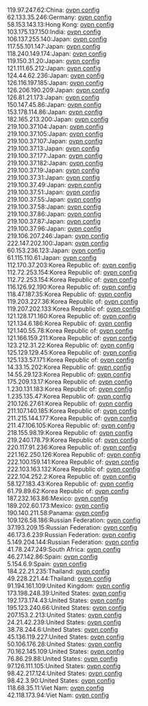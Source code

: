 119.97.247.62:China: [ovpn config](vpn/119_97_247_62.ovpn)  
62.133.35.246:Germany: [ovpn config](vpn/62_133_35_246.ovpn)  
58.153.143.13:Hong Kong: [ovpn config](vpn/58_153_143_13.ovpn)  
103.175.137.150:India: [ovpn config](vpn/103_175_137_150.ovpn)  
106.137.255.140:Japan: [ovpn config](vpn/106_137_255_140.ovpn)  
117.55.101.147:Japan: [ovpn config](vpn/117_55_101_147.ovpn)  
118.240.149.174:Japan: [ovpn config](vpn/118_240_149_174.ovpn)  
119.150.31.20:Japan: [ovpn config](vpn/119_150_31_20.ovpn)  
121.111.65.212:Japan: [ovpn config](vpn/121_111_65_212.ovpn)  
124.44.62.236:Japan: [ovpn config](vpn/124_44_62_236.ovpn)  
126.116.197.185:Japan: [ovpn config](vpn/126_116_197_185.ovpn)  
126.206.190.209:Japan: [ovpn config](vpn/126_206_190_209.ovpn)  
126.81.21.173:Japan: [ovpn config](vpn/126_81_21_173.ovpn)  
150.147.45.86:Japan: [ovpn config](vpn/150_147_45_86.ovpn)  
153.178.114.86:Japan: [ovpn config](vpn/153_178_114_86.ovpn)  
182.165.213.200:Japan: [ovpn config](vpn/182_165_213_200.ovpn)  
219.100.37.104:Japan: [ovpn config](vpn/219_100_37_104.ovpn)  
219.100.37.105:Japan: [ovpn config](vpn/219_100_37_105.ovpn)  
219.100.37.107:Japan: [ovpn config](vpn/219_100_37_107.ovpn)  
219.100.37.13:Japan: [ovpn config](vpn/219_100_37_13.ovpn)  
219.100.37.177:Japan: [ovpn config](vpn/219_100_37_177.ovpn)  
219.100.37.182:Japan: [ovpn config](vpn/219_100_37_182.ovpn)  
219.100.37.19:Japan: [ovpn config](vpn/219_100_37_19.ovpn)  
219.100.37.31:Japan: [ovpn config](vpn/219_100_37_31.ovpn)  
219.100.37.49:Japan: [ovpn config](vpn/219_100_37_49.ovpn)  
219.100.37.51:Japan: [ovpn config](vpn/219_100_37_51.ovpn)  
219.100.37.55:Japan: [ovpn config](vpn/219_100_37_55.ovpn)  
219.100.37.58:Japan: [ovpn config](vpn/219_100_37_58.ovpn)  
219.100.37.86:Japan: [ovpn config](vpn/219_100_37_86.ovpn)  
219.100.37.87:Japan: [ovpn config](vpn/219_100_37_87.ovpn)  
219.100.37.96:Japan: [ovpn config](vpn/219_100_37_96.ovpn)  
219.106.207.246:Japan: [ovpn config](vpn/219_106_207_246.ovpn)  
222.147.202.100:Japan: [ovpn config](vpn/222_147_202_100.ovpn)  
60.153.236.123:Japan: [ovpn config](vpn/60_153_236_123.ovpn)  
61.115.110.61:Japan: [ovpn config](vpn/61_115_110_61.ovpn)  
112.170.37.203:Korea Republic of: [ovpn config](vpn/112_170_37_203.ovpn)  
112.72.253.154:Korea Republic of: [ovpn config](vpn/112_72_253_154.ovpn)  
112.72.253.154:Korea Republic of: [ovpn config](vpn/112_72_253_154.ovpn)  
116.126.92.190:Korea Republic of: [ovpn config](vpn/116_126_92_190.ovpn)  
118.47.187.35:Korea Republic of: [ovpn config](vpn/118_47_187_35.ovpn)  
119.203.227.36:Korea Republic of: [ovpn config](vpn/119_203_227_36.ovpn)  
119.207.202.133:Korea Republic of: [ovpn config](vpn/119_207_202_133.ovpn)  
121.128.171.160:Korea Republic of: [ovpn config](vpn/121_128_171_160.ovpn)  
121.134.6.186:Korea Republic of: [ovpn config](vpn/121_134_6_186.ovpn)  
121.140.55.78:Korea Republic of: [ovpn config](vpn/121_140_55_78.ovpn)  
121.166.159.211:Korea Republic of: [ovpn config](vpn/121_166_159_211.ovpn)  
123.212.31.22:Korea Republic of: [ovpn config](vpn/123_212_31_22.ovpn)  
125.129.129.45:Korea Republic of: [ovpn config](vpn/125_129_129_45.ovpn)  
125.133.57.171:Korea Republic of: [ovpn config](vpn/125_133_57_171.ovpn)  
14.33.15.202:Korea Republic of: [ovpn config](vpn/14_33_15_202.ovpn)  
14.55.29.123:Korea Republic of: [ovpn config](vpn/14_55_29_123.ovpn)  
175.209.13.17:Korea Republic of: [ovpn config](vpn/175_209_13_17.ovpn)  
1.230.131.183:Korea Republic of: [ovpn config](vpn/1_230_131_183.ovpn)  
1.235.135.47:Korea Republic of: [ovpn config](vpn/1_235_135_47.ovpn)  
210.126.27.61:Korea Republic of: [ovpn config](vpn/210_126_27_61.ovpn)  
211.107.140.185:Korea Republic of: [ovpn config](vpn/211_107_140_185.ovpn)  
211.215.144.177:Korea Republic of: [ovpn config](vpn/211_215_144_177.ovpn)  
211.47.106.105:Korea Republic of: [ovpn config](vpn/211_47_106_105.ovpn)  
218.155.98.19:Korea Republic of: [ovpn config](vpn/218_155_98_19.ovpn)  
219.240.178.79:Korea Republic of: [ovpn config](vpn/219_240_178_79.ovpn)  
220.117.91.236:Korea Republic of: [ovpn config](vpn/220_117_91_236.ovpn)  
221.162.250.126:Korea Republic of: [ovpn config](vpn/221_162_250_126.ovpn)  
222.100.159.141:Korea Republic of: [ovpn config](vpn/222_100_159_141.ovpn)  
222.103.163.132:Korea Republic of: [ovpn config](vpn/222_103_163_132.ovpn)  
222.104.252.2:Korea Republic of: [ovpn config](vpn/222_104_252_2.ovpn)  
58.127.183.43:Korea Republic of: [ovpn config](vpn/58_127_183_43.ovpn)  
61.79.89.62:Korea Republic of: [ovpn config](vpn/61_79_89_62.ovpn)  
187.232.163.86:Mexico: [ovpn config](vpn/187_232_163_86.ovpn)  
189.202.60.173:Mexico: [ovpn config](vpn/189_202_60_173.ovpn)  
190.140.211.58:Panama: [ovpn config](vpn/190_140_211_58.ovpn)  
109.126.58.186:Russian Federation: [ovpn config](vpn/109_126_58_186.ovpn)  
37.193.209.15:Russian Federation: [ovpn config](vpn/37_193_209_15.ovpn)  
46.173.6.239:Russian Federation: [ovpn config](vpn/46_173_6_239.ovpn)  
5.149.204.144:Russian Federation: [ovpn config](vpn/5_149_204_144.ovpn)  
41.78.247.249:South Africa: [ovpn config](vpn/41_78_247_249.ovpn)  
46.27.142.86:Spain: [ovpn config](vpn/46_27_142_86.ovpn)  
5.154.6.9:Spain: [ovpn config](vpn/5_154_6_9.ovpn)  
184.22.21.235:Thailand: [ovpn config](vpn/184_22_21_235.ovpn)  
49.228.221.44:Thailand: [ovpn config](vpn/49_228_221_44.ovpn)  
91.194.161.109:United Kingdom: [ovpn config](vpn/91_194_161_109.ovpn)  
173.198.248.39:United States: [ovpn config](vpn/173_198_248_39.ovpn)  
192.173.174.43:United States: [ovpn config](vpn/192_173_174_43.ovpn)  
195.123.240.66:United States: [ovpn config](vpn/195_123_240_66.ovpn)  
207.153.2.213:United States: [ovpn config](vpn/207_153_2_213.ovpn)  
24.21.42.239:United States: [ovpn config](vpn/24_21_42_239.ovpn)  
38.78.244.6:United States: [ovpn config](vpn/38_78_244_6.ovpn)  
45.136.119.227:United States: [ovpn config](vpn/45_136_119_227.ovpn)  
50.106.176.28:United States: [ovpn config](vpn/50_106_176_28.ovpn)  
70.162.145.109:United States: [ovpn config](vpn/70_162_145_109.ovpn)  
76.86.29.88:United States: [ovpn config](vpn/76_86_29_88.ovpn)  
97.126.111.105:United States: [ovpn config](vpn/97_126_111_105.ovpn)  
98.42.217.124:United States: [ovpn config](vpn/98_42_217_124.ovpn)  
98.42.3.90:United States: [ovpn config](vpn/98_42_3_90.ovpn)  
118.68.35.11:Viet Nam: [ovpn config](vpn/118_68_35_11.ovpn)  
42.118.173.94:Viet Nam: [ovpn config](vpn/42_118_173_94.ovpn)  
